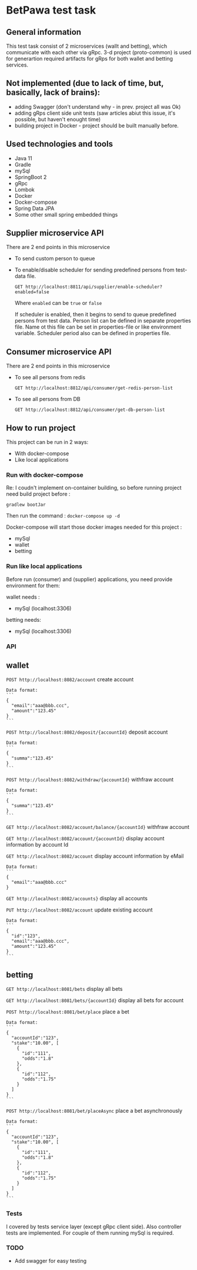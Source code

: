 # BetPawa test task

## General information
This test task consist of 2 microservices (wallt and betting), which communicate with each other via gRpc.
3-d project (proto-common) is used for generartion required artifacts for gRps for both wallet and betting services.

## Not implemented (due to lack of time, but, basically, lack of brains):

* adding Swagger (don't understand why - in prev. project all was Ok)
* adding gRps client side unit tests (saw articles abiut this issue, it's possible, but haven't enought time)
* building project in Docker - project should be built manually before. 

## Used technologies and tools

* Java 11
* Gradle
* mySql
* SpringBoot 2
* gRpc
* Lombok
* Docker
* Docker-compose
* Spring Data JPA
* Some other small spring embedded things

## Supplier microservice API

There are 2 end points in this microservice
* To send custom person to queue
* To enable/disable scheduler for sending predefined persons from test-data file.
    
    `GET http://localhost:8811/api/supplier/enable-scheduler?enabled=false`
    
    Where `enabled` can be `true` or `false`
    
    If scheduler is enabled, then it begins to send to queue predefined persons from test data.
    Person list can be defined in separate properties file. Name ot this file can be set in properties-file or like environment variable. 
    Scheduler period also can be defined in properties file.

## Consumer microservice API

There are 2 end points in this microservice

* To see all persons from redis

    `GET http://localhost:8812/api/consumer/get-redis-person-list`
    
* To see all persons from DB

    `GET http://localhost:8812/api/consumer/get-db-person-list`

## How to run project

This project can be run in 2 ways:
* With docker-compose
* Like local applications

### Run with docker-compose
Re: I coudn't implement on-container building, so before running project need build project before :

`gradlew bootJar`

Then run the command :
`docker-compose up -d`

Docker-compose will start those docker images needed for this project :
* mySql
* wallet
* betting

### Run like local applications

Before run (consumer) and (supplier) applications, you need provide environment for them:

wallet needs :

* mySql (localhost:3306)

betting needs:

* mySql (localhost:3306)

### API
## wallet
`POST http://localhost:8082/account`	create account

    Data format:
    ```
    {
      "email":"aaa@bbb.ccc",
      "amount":"123.45"
    }
    ```

`POST http://localhost:8082/deposit/{accountId}`	deposit account

    Data format:
    ```
    {
      "summa":"123.45"
    }
    ```

`POST http://localhost:8082/withdraw/{accountId}`	withfraw account

    Data format:
    ```
    {
      "summa":"123.45"
    }
    ```

`GET http://localhost:8082/account/balance/{accountId}`	withfraw account

`GET http://localhost:8082/account/{accountId}`	display account information by account Id

`GET http://localhost:8082/account`	display account information by eMail

    Data format:
    ```
    {
      "email":"aaa@bbb.ccc"
    }

`GET http://localhost:8082/accounts}`	display all accounts

`PUT http://localhost:8082/account`	update existing account

    Data format:
    ```
    {
	  "id":"123",
      "email":"aaa@bbb.ccc",
      "amount":"123.45"
    }
    ```

## betting
`GET http://localhost:8081/bets`	display all bets

`GET http://localhost:8081/bets/{accountId}`	display all bets for account

`POST http://localhost:8081/bet/place`	place a bet

    Data format:
    ```
    {
	  "accountId":"123",
      "stake":"10.00", [
	    {
	      "id":"111",
		  "odds":"1.8"
		},
	    {
	      "id":"112",
		  "odds":"1.75"
		}
	  ]
    }
    ```

`POST http://localhost:8081/bet/placeAsync`	place a bet asynchronously


    Data format:
    ```
    {
	  "accountId":"123",
      "stake":"10.00", [
	    {
	      "id":"111",
		  "odds":"1.8"
		},
	    {
	      "id":"112",
		  "odds":"1.75"
		}
	  ]
    }
    ```

### Tests

I covered by tests service layer (except gRpc client side).
Also controller tests are implemented. For couple of them running mySql is required.

### TODO

* Add swagger for easy testing